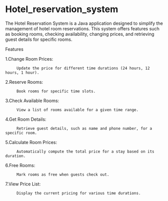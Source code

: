 # Hotel_reservation_system

The Hotel Reservation System is a Java application designed to simplify the management of hotel room reservations. This system offers features such as booking rooms, checking availability, changing prices, and retrieving guest details for specific rooms.

Features

1.Change Room Prices:

         Update the price for different time durations (24 hours, 12 hours, 1 hour).

2.Reserve Rooms:

         Book rooms for specific time slots.

3.Check Available Rooms:

         View a list of rooms available for a given time range.

4.Get Room Details:

         Retrieve guest details, such as name and phone number, for a specific room.

5.Calculate Room Prices:

         Automatically compute the total price for a stay based on its duration.

6.Free Rooms:

         Mark rooms as free when guests check out.

7.View Price List:

         Display the current pricing for various time durations.
